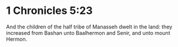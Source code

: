 # 1 Chronicles 5:23

And the children of the half tribe of Manasseh dwelt in the land: they increased from Bashan unto Baalhermon and Senir, and unto mount Hermon.